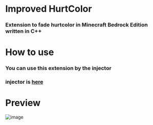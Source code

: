 # Improved HurtColor
### Extension to fade hurtcolor in Minecraft Bedrock Edition written in C++

# How to use

### You can use this extension by the injector

### injector is [here](https://github.com/ikakusa/DebugInjector)

# Preview

![image](https://github.com/user-attachments/assets/ba0fd597-2c0f-46c8-8bc2-cadd138d757f)
